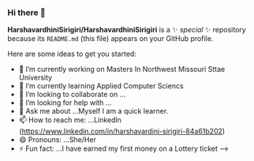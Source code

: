 ### Hi there 👋


**HarshavardhiniSirigiri/HarshavardhiniSirigiri** is a ✨ _special_ ✨ repository because its `README.md` (this file) appears on your GitHub profile.

Here are some ideas to get you started:

- 🔭 I’m currently working on Masters In Northwest Missouri Sttae University
- 🌱 I’m currently learning Applied Computer Sciencs
- 👯 I’m looking to collaborate on ...
- 🤔 I’m looking for help with ...
- 💬 Ask me about ...Myself I am a  quick learner.
- 📫 How to reach me: ...Linkedln (https://www.linkedin.com/in/harshavardini-sirigiri-84a61b202)
- 😄 Pronouns: ...She/Her
- ⚡ Fun fact: ...I have earned my first money on a Lottery ticket 
-->
